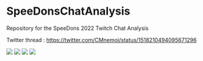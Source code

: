 # SpeeDonsChatAnalysis
Repository for the SpeeDons 2022 Twitch Chat Analysis

Twitter thread : https://twitter.com/CMnemoi/status/1518210494095671296

![](https://pbs.twimg.com/media/FRHCij7X0AYBstu?format=jpg&name=large)
![](https://pbs.twimg.com/media/FRHDNSFXIAM24Ih?format=jpg&name=900x900)
![](https://pbs.twimg.com/media/FRHDpvAWYAAegca?format=jpg&name=large)
![](https://pbs.twimg.com/media/FRHEN4DWYAAhjj5?format=png&name=small)
